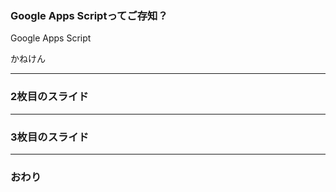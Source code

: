 ### Google Apps Scriptってご存知？
Google Apps Script

かねけん


---


### 2枚目のスライド


---


### 3枚目のスライド


---


### おわり
